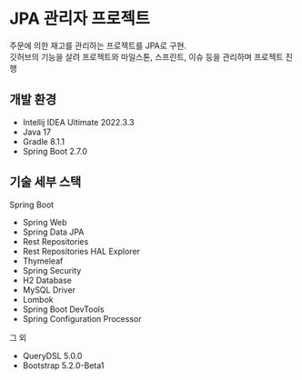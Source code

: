 # JPA 관리자 프로젝트
주문에 의한 재고를 관리하는 프로젝트를 JPA로 구현.  
깃허브의 기능을 살려 프로젝트와 마일스톤, 스프린트, 이슈 등을 관리하며 프로젝트 진행


## 개발 환경
- Intellij IDEA Ultimate 2022.3.3
- Java 17
- Gradle 8.1.1
- Spring Boot 2.7.0

## 기술 세부 스택
Spring Boot

- Spring Web
- Spring Data JPA
- Rest Repositories
- Rest Repositories HAL Explorer
- Thymeleaf
- Spring Security
- H2 Database
- MySQL Driver
- Lombok
- Spring Boot DevTools
- Spring Configuration Processor

그 외
- QueryDSL 5.0.0
- Bootstrap 5.2.0-Beta1
